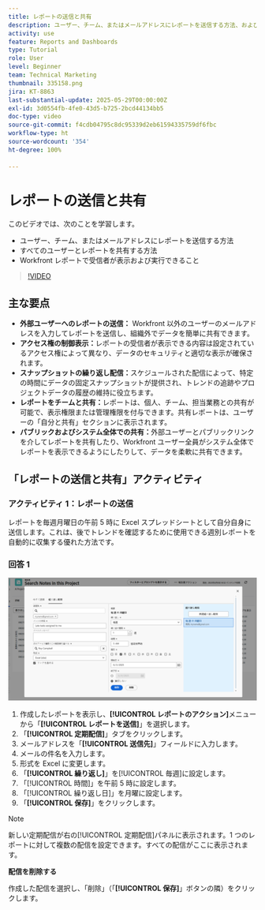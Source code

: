 ```yaml
---
title: レポートの送信と共有
description: ユーザー、チーム、またはメールアドレスにレポートを送信する方法、および Workfront の他のユーザーとレポートを共有する方法について説明します。
activity: use
feature: Reports and Dashboards
type: Tutorial
role: User
level: Beginner
team: Technical Marketing
thumbnail: 335158.png
jira: KT-8863
last-substantial-update: 2025-05-29T00:00:00Z
exl-id: 3d0554fb-4fe0-43d5-b725-2bcd44134bb5
doc-type: video
source-git-commit: f4cdb04795c8dc95339d2eb61594335759df6fbc
workflow-type: ht
source-wordcount: '354'
ht-degree: 100%

---
```


# レポートの送信と共有

このビデオでは、次のことを学習します。

* ユーザー、チーム、またはメールアドレスにレポートを送信する方法
* すべてのユーザーとレポートを共有する方法
* Workfront レポートで受信者が表示および実行できること

>[!VIDEO](https://video.tv.adobe.com/v/3447813/?quality=12&learn=on&captions=jpn)

## 主な要点

* **外部ユーザーへのレポートの送信：** Workfront 以外のユーザーのメールアドレスを入力してレポートを送信し、組織外でデータを簡単に共有できます。
* **アクセス権の制御表示：**&#x200B;レポートの受信者が表示できる内容は設定されているアクセス権によって異なり、データのセキュリティと適切な表示が確保されます。
* **スナップショットの繰り返し配信：**&#x200B;スケジュールされた配信によって、特定の時間にデータの固定スナップショットが提供され、トレンドの追跡やプロジェクトデータの履歴の維持に役立ちます。
* **レポートをチームと共有：**&#x200B;レポートは、個人、チーム、担当業務との共有が可能で、表示権限または管理権限を付与できます。共有レポートは、ユーザーの「自分と共有」セクションに表示されます。
* **パブリックおよびシステム全体での共有：**&#x200B;外部ユーザーとパブリックリンクを介してレポートを共有したり、Workfront ユーザー全員がシステム全体でレポートを表示できるようにしたりして、データを柔軟に共有できます。


## 「レポートの送信と共有」アクティビティ

### アクティビティ 1：レポートの送信

レポートを毎週月曜日の午前 5 時に Excel スプレッドシートとして自分自身に送信します。これは、後でトレンドを確認するために使用できる週別レポートを自動的に収集する優れた方法です。

### 回答 1

![レポートの定期配信を設定する画面の画像](assets/send-a-report.png)

1. 作成したレポートを表示し、**[!UICONTROL レポートのアクション]**&#x200B;メニューから「**[!UICONTROL レポートを送信]**」を選択します。
1. 「**[!UICONTROL 定期配信]**」タブをクリックします。
1. メールアドレスを「**[!UICONTROL 送信先]**」フィールドに入力します。
1. メールの件名を入力します。
1. 形式を Excel に変更します。
1. 「**[!UICONTROL 繰り返し]**」を[!UICONTROL 毎週]に設定します。
1. 「[!UICONTROL 時間]」を午前 5 時に設定します。
1. 「[!UICONTROL 繰り返し日]」を月曜に設定します。
1. 「**[!UICONTROL 保存]**」をクリックします。

>[!NOTE]
>
>新しい定期配信が右の[!UICONTROL 定期配信]パネルに表示されます。1 つのレポートに対して複数の配信を設定できます。すべての配信がここに表示されます。

**配信を削除する**

作成した配信を選択し、「削除」（「**[!UICONTROL 保存]**」ボタンの隣）をクリックします。
